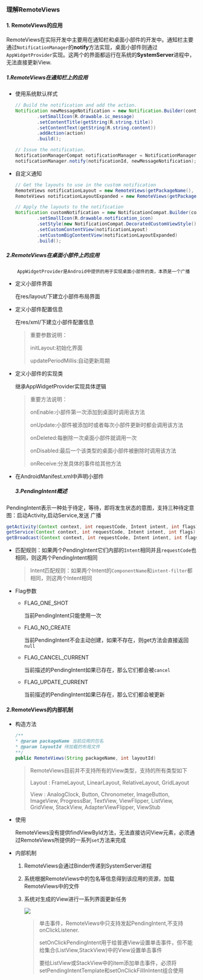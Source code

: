 ### 理解RemoteViews



#### 1. RemoteViews的应用

RemoteViews在实际开发中主要用在通知栏和桌面小部件的开发中。通知栏主要通过`NotificationManager`的**notify**方法实现，桌面小部件则通过`AppWidgetProvider`实现。这两个的界面都运行在系统的**SystemServer**进程中，无法直接更新View.

##### 	1.RemoteViews在通知栏上的应用

- 使用系统默认样式

  ```java
  // Build the notification and add the action.
  Notification newMessageNotification = new Notification.Builder(context, CHANNEL_ID)
          .setSmallIcon(R.drawable.ic_message)
          .setContentTitle(getString(R.string.title))
          .setContentText(getString(R.string.content))
          .addAction(action)
          .build();
  
  // Issue the notification.
  NotificationManagerCompat notificationManager = NotificationManagerCompat.from(this);
  notificationManager.notify(notificationId, newMessageNotification);
  ```

- 自定义通知

  ```java
  // Get the layouts to use in the custom notification
  RemoteViews notificationLayout = new RemoteViews(getPackageName(), R.layout.notification_small);
  RemoteViews notificationLayoutExpanded = new RemoteViews(getPackageName(), R.layout.notification_large);
  
  // Apply the layouts to the notification
  Notification customNotification = new NotificationCompat.Builder(context, CHANNEL_ID)
          .setSmallIcon(R.drawable.notification_icon)
          .setStyle(new NotificationCompat.DecoratedCustomViewStyle())
          .setCustomContentView(notificationLayout)
          .setCustomBigContentView(notificationLayoutExpanded)
          .build();
  ```

#####     2.RemoteViews在桌面小部件上的应用

 		AppWidgetProvider是Android中提供的用于实现桌面小部件的类，本质是一个广播

- 定义小部件界面

  在res/layout/下建立小部件布局界面

- 定义小部件配置信息

  在res/xml/下建立小部件配置信息

  > 重要参数说明：
  >
  > initLayout:初始化界面
  >
  > updatePeriodMillis:自动更新周期

- 定义小部件的实现类

  继承AppWidgetProvider实现具体逻辑

  > 重要方法说明：
  >
  > onEnable:小部件第一次添加到桌面时调用该方法
  >
  > onUpdate:小部件被添加时或者每次小部件更新时都会调用该方法
  >
  > onDeleted:每删除一次桌面小部件就调用一次
  >
  > onDisabled:最后一个该类型的桌面小部件被删除时调用该方法
  >
  > onReceive:分发具体的事件给其他方法

- 在AndroidManifest.xml中声明小部件

  #####     3.PendingIntent概述

​		PendingIntent表示一种处于待定，等待，即将发生状态的意图，支持三种待定意图：启动Activity,启动Service,发送		广播

```java
getActivity(Context context, int requestCode, Intent intent, int flags);
getService(Context context, int requestCode, Intent intent, int flags);
getBroadcast(Context context, int requestCode, Intent intent, int flags);
```

- 匹配规则：如果两个PendingIntent它们内部的`Intent`相同并且`requestCode`也相同，则这两个PendingIntent相同

  > Intent匹配规则：如果两个Intent的`ComponentName`和`intent-filter`都相同，则这两个Intent相同

- Flag参数

  - FLAG_ONE_SHOT

    当前PendingIntent只能使用一次

  - FLAG_NO_CREATE

    当前PendingIntent不会主动创建，如果不存在，则get方法会直接返回`null`

  - FLAG_CANCEL_CURRENT

    当前描述的PendingIntent如果已存在，那么它们都会被`cancel`

  - FLAG_UPDATE_CURRENT

    当前描述的PendingIntent如果已存在，那么它们都会被更新

#### 2.RemoteViews的内部机制

- 构造方法

  ```java
  /**
  * @param packageName 当前应用的包名
  * @param layoutId 待加载的布局文件
  **/
  public RemoteViews(String packageName, int layoutId)
  ```

  > RemoteViews目前并不支持所有的View类型，支持的所有类型如下
  >
  > Layout : FrameLayout, LinearLayout, RelativeLayout, GridLayout
  >
  > View : AnalogClock, Button, Chronometer, ImageButton, ImageView, ProgressBar, TextView, ViewFlipper, ListView, GridView, StackView, AdapterViewFlipper, ViewStub

- 使用

  RemoteViews没有提供findViewById方法，无法直接访问View元素，必须通过RemoteViews所提供的一系列`set`方法来完成

- 内部机制

  1. RemoteViews会通过Binder传递到SystemServer进程

  2. 系统根据RemoteViews中的包名等信息得到该应用的资源，加载RemoteViews中的文件

  3. 系统对生成的View进行一系列界面更新任务

     ![](https://gitee.com/domeofheaven2017/Image/raw/master/BlogImage/图5-1RemoteViews内部机制.png)

     > 单击事件，RemoteViews中只支持发起PendingIntent,不支持onClickListener.
     >
     > setOnClickPendingIntent用于给普通View设置单击事件，但不能给集合(ListView,StackView)中的View设置单击事件
     >
     > 要给ListView或StackView中的item添加单击事件，必须将setPendingIntentTemplate和setOnClickFillInIntent组合使用





